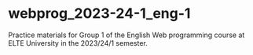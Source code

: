 # webprog_2023-24-1_eng-1
Practice materials for Group 1 of the English Web programming course at ELTE University in the 2023/24/1 semester.
